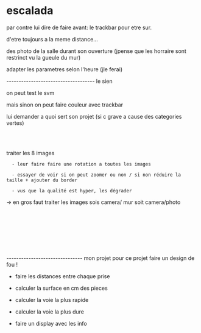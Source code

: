 # escalada


par contre lui dire de faire avant: le trackbar pour etre sur.

d'etre toujours a la meme distance...

des photo de la salle durant son ouverture (jpense que les horraire sont restrinct vu la gueule du mur)

adapter les parametres selon l'heure (jle ferai)

------------------------------------ le sien

on peut test le svm

mais sinon on peut faire couleur avec trackbar

lui demander a quoi sert son projet (si c grave a cause des categories vertes)



<br><br>


traiter les 8 images

      - leur faire faire une rotation a toutes les images

      - essayer de voir si on peut zoomer ou non / si non réduire la taille + ajouter du border

      - vus que la qualité est hyper, les dégrader

-> en gros faut traiter les images sois camera/ mur soit camera/photo

                                          






<br><br><br><br><br><br>



------------------------------- mon projet pour ce projet faire un design de fou !

- faire les distances entre chaque prise

- calculer la surface en cm des pieces

- calculer la voie la plus rapide

- calculer la voie la plus dure

- faire un display avec les info

